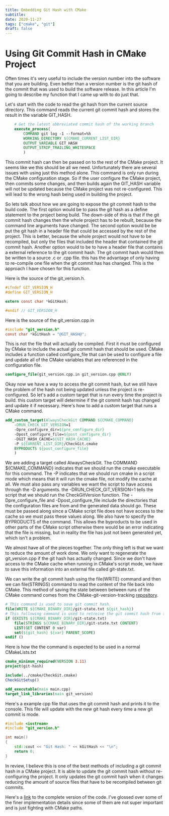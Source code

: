 ```yaml
---
title: Embedding Git Hash with CMake
subtitle:
date: 2020-11-27
tags: ["cmake", "git"]
draft: false
---
```


# Using Git Commit Hash in CMake Project

Often times it's very useful to include the version number into the software that you are building.  Even better than a version number is the git hash of the commit that was used to build the software release.  In this article I'm going to describe my function that I came up with to do just that.

Let's start with the code to read the git hash from the current source directory.  This command reads the current git commit hash and stores the result in the variable GIT_HASH.

```cmake
    # Get the latest abbreviated commit hash of the working branch
    execute_process(
        COMMAND git log -1 --format=%h
        WORKING_DIRECTORY ${CMAKE_CURRENT_LIST_DIR}
        OUTPUT_VARIABLE GIT_HASH
        OUTPUT_STRIP_TRAILING_WHITESPACE
        )
```

This commit hash can then be passed on to the rest of the CMake project.  It seems like we this should be all we need.  Unfortunately there are several issues with using just this method alone.  This command is only run during the CMake configuration stage.  So if the user configure the CMake project, then commits some changes, and then builds again the GIT_HASH variable will not be updated because the CMake project was not re-configured.  This will lead to the wrong hash being used in building the project.

So lets talk about how we are going to expose the git commit hash to the build code.  The first option would be to pass the git hash as a define statement to the project being build.  The down-side of this is that if the git commit hash changes then the whole project has to be rebuilt, because the command line arguments have changed.  The second option would be be put the git hash in a header file that could be accessed by the rest of the project.  This is better, because the whole project would not have to be recompiled, but only the files that included the header that contained the git commit hash.  Another option would to be to have a header file that contains a external reference to the git commit hash.  The git commit hash would then be written to a source .c or .cpp file.  this has the advantage of only having to re-compile one file when the git commit has has changed.  This is the approach I have chosen for this function.

Here is the source of the git_version.h.

```c
#ifndef GIT_VERSION_H
#define GIT_VERSION_H

extern const char *kGitHash;

#endif // GIT_VERSION_H
```

Here is the source of the git_version.cpp.in

```c
#include "git_version.h"
const char *kGitHash = "@GIT_HASH@";
```

This is not the file that will actually be compiled.  First it must be configured by CMake to include the actual git commit hash that should be used.  CMake includes a function called configure_file that can be used to configure a file and update all of the CMake variables that are referenced in the configuration file.

```cmake
configure_file(git_version.cpp.in git_version.cpp @ONLY)
```

Okay now we have a way to access the git commit hash, but we still have the problem of the hash not being updated unless the project is re-configured.  So let's add a custom target that is run every time the project is build.  this custom target will determine if the git commit hash has changed and update it if necessary.  Here's how to add a custom target that runs a CMake command.

```cmake
add_custom_target(AlwaysCheckGit COMMAND ${CMAKE_COMMAND}
    -DRUN_CHECK_GIT_VERSION=1
    -Dpre_configure_dir=${pre_configure_dir}
    -Dpost_configure_file=${post_configure_dir}
    -DGIT_HASH_CACHE=${GIT_HASH_CACHE}
    -P ${CURRENT_LIST_DIR}/CheckGit.cmake
    BYPRODUCTS ${post_configure_file}
    )
```
We are adding a target called AlwaysCheckGit.  The COMMAND ${CMAKE_COMMAND} indicates that we should run the cmake executable for this command.  The -P indicates that we should run cmake in a script mode which means that it will run the cmake file, not modify the cache at all.  We must also pass any variables we want the script to have access through the -D arguments.  the -DRUN_CHECK_GIT_VERSION=1 tells the script that we should run the CheckGitVersion function.  The -Dpre_configure_file and -Dpost_configure_file include the directories that the configuration files are from and the generated data should go.  These must be passed along since a CMake script file does not have access to the cache so we must pass these values along.  We also have to specify the BYPRODUCTS of the command.  This allows the byproducts to be used in other parts of the CMake script otherwise there would be an error indicating that the file is missing, but in reality the file has just not been generated yet, which isn't a problem.

We almost have all of the pieces together.  The only thing left is that we want to reduce the amount of work done.  We only want to regenerate the git_version.cpp if the git hash has actually changed. Since we don't have access to the CMake cache when running in CMake's script mode, we have to save this information into an external file called git-state.txt.

We can write the git commit hash using the file(WRITE) command and then we can file(STRINGS) command to read the content of the file back into CMake.  This method of saving the state between between runs of the CMake command comes from the CMake-git-version-tracking [repository](https://github.com/andrew-hardin/cmake-git-version-tracking/).

```cmake
# This command is used to save git commit hash.
file(WRITE ${CMAKE_BINARY_DIR}/git-state.txt ${git_hash})
# This following command is used to retreive the git commit hash from the file.
if (EXISTS ${CMAKE_BINARY_DIR}/git-state.txt)
    file(STRINGS ${CMAKE_BINARY_DIR}/git-state.txt CONTENT)
    LIST(GET CONTENT 0 var)
    set(${git_hash} ${var} PARENT_SCOPE)
endif ()

```

Here is how the the command is expected to be used in a normal CMakeLists.txt

```cmake
cmake_minimum_required(VERSION 3.11)
project(git-hash)

include(../cmake/CheckGit.cmake)
CheckGitSetup()

add_executable(main main.cpp)
target_link_libraries(main git_version)

```

Here's a example cpp file that uses the git commit hash and prints it to the console.  This file will update with the new git hash every time a new git commit is mode.

```c++
#include <iostream>
#include "git_version.h"

int main()
{
    std::cout << "Git Hash: " << kGitHash << "\n";
    return 0;
}
```

In review, I believe this is one of the best methods of including a git commit hash in a CMake project.  It is able to update the git commit hash without re-configuring the project.  It only updates the git commit hash when it changes reducing the amount of source files that have to be recompiled between git commits.

Here's a [link](https://gitlab.com/jhamberg/cmake-examples/-/blob/master/cmake/CheckGit.cmake) to the complete version of the code.  I've glossed over some of the finer implementation details since some of them are not super important and is just fighting with CMake paths.
